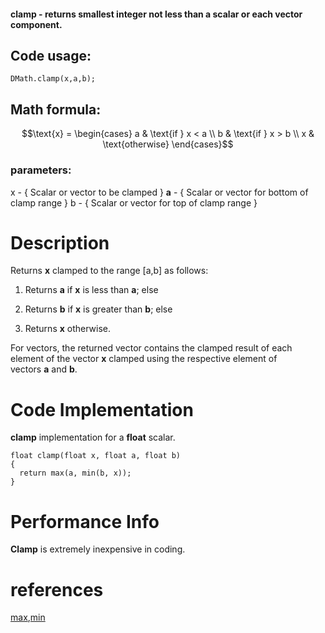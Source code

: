 #### **clamp** - returns smallest integer not less than a scalar or each vector component.


## Code usage:
`DMath.clamp(x,a,b);`

## Math formula: 
$$\text{x} =  \begin{cases}  a & \text{if } x < a \\  b & \text{if } x > b \\  x & \text{otherwise}  \end{cases}​$$


### parameters:
x - { Scalar or vector to be clamped }
**a** - { Scalar or vector for bottom of clamp range }
b - { Scalar or vector for top of clamp range }

# Description
Returns **x** clamped to the range [a,b] as follows:

1) Returns **a** if **x** is less than **a**; else

2) Returns **b** if **x** is greater than **b**; else

3) Returns **x** otherwise.

For vectors, the returned vector contains the clamped result of each element of the vector **x** clamped using the respective element of vectors **a** and **b**.

# Code Implementation
**clamp** implementation for a **float** scalar.

```
float clamp(float x, float a, float b)
{
  return max(a, min(b, x));
}
```

# Performance Info

**Clamp** is extremely inexpensive in coding. 

# references
[max](./max.md),[min](./min.md)